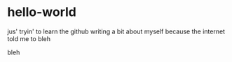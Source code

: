 # hello-world
jus' tryin' to learn the github
writing a bit about myself because the internet told me to
bleh

bleh

